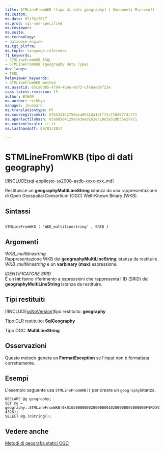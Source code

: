 ```yaml
---
title: STMLineFromWKB (tipo di dati geography) | Documenti Microsoft
ms.custom: 
ms.date: 07/30/2017
ms.prod: sql-non-specified
ms.reviewer: 
ms.suite: 
ms.technology:
- database-engine
ms.tgt_pltfrm: 
ms.topic: language-reference
f1_keywords:
- STMLineFromWKB_TSQL
- STMLineFromWKB (geography Data Type)
dev_langs:
- TSQL
helpviewer_keywords:
- STMLineFromWKB method
ms.assetid: 05ca6d65-4799-4b9a-9672-cfebae95f23e
caps.latest.revision: 15
author: BYHAM
ms.author: rickbyh
manager: jhubbard
ms.translationtype: MT
ms.sourcegitcommit: 876522142756bca05416a1afff3cf10467f4c7f1
ms.openlocfilehash: 658085d4129e7e3ee0262e71883a52db55a17a71
ms.contentlocale: it-it
ms.lasthandoff: 09/01/2017

---
```

# <a name="stmlinefromwkb-geography-data-type"></a>STMLineFromWKB (tipo di dati geography)
[!INCLUDE[tsql-appliesto-ss2008-asdb-xxxx-xxx_md](../../includes/tsql-appliesto-ss2008-asdb-xxxx-xxx-md.md)]

Restituisce un **geographyMultiLineString** istanza da una rappresentazione di Open Geospatial Consortium (OGC) Well-Known Binary (WKB).
  
## <a name="syntax"></a>Sintassi  
  
```  
  
STMLineFromWKB ( 'WKB_multilinestring' , SRID )  
```  
  
## <a name="arguments"></a>Argomenti  
 *WKB_multilinestring*  
 Rappresentazione WKB del **geographyMultiLineString** istanza da restituire. *WKB_multilinestring* è un **varbinary (max)** espressione.  
  
 *IDENTIFICATORE SRID*  
 È un **int** fanno riferimento a espressioni che rappresenta l'ID (SRID) del **geographyMultiLineString** istanza da restituire.  
  
## <a name="return-types"></a>Tipi restituiti  
 [!INCLUDE[ssNoVersion](../../includes/ssnoversion-md.md)]tipo restituito: **geography**  
  
 Tipo CLR restituito: **SqlGeography**  
  
 Tipo OGC: **MultiLineString**  
  
## <a name="remarks"></a>Osservazioni  
 Questo metodo genera un **FormatException** se l'input non è formattata correttamente.  
  
## <a name="examples"></a>Esempi  
 L'esempio seguente usa `STMLineFromWKB()` per creare un `geography`istanza.  
  
```  
DECLARE @g geography;  
SET @g = geography::STMLineFromWKB(0x010500000002000000010200000005000000F4FDD478E9965EC0DD24068195D3474083C0CAA145965EC0508D976E12D3474083C0CAA145965EC04E62105839D44740F4FDD478E9965EC04E62105839D44740F4FDD478E9965EC0DD24068195D34740010200000005000000022B8716D9965EC0C1CAA145B6D34740022B8716D9965EC06ABC749318D447407593180456965EC06ABC749318D447407593180456965EC03333333333D34740022B8716D9965EC0C1CAA145B6D34740, 4326);  
SELECT @g.ToString();  
```  
  
## <a name="see-also"></a>Vedere anche  
 [Metodi di geografia statici OGC](../../t-sql/spatial-geography/ogc-static-geography-methods.md)  
  
  

